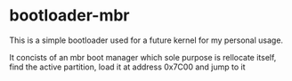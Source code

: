 # bootloader-mbr
This is a simple bootloader used for a future kernel for my personal usage.

It concists of an mbr boot manager which sole purpose is rellocate itself, find the active partition, load it at address 0x7C00 and jump to it
